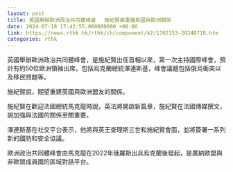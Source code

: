 ```yaml
---
layout: post
title: 英國舉辦歐洲政治共同體峰會　 施紀賢冀重建英國與歐洲關係
date: 2024-07-18 17:42:55.000000000 +08:00
link: https://news.rthk.hk/rthk/ch/component/k2/1762153-20240718.htm
categories: rthk
---
```


英國舉辦歐洲政治共同體峰會，是施紀賢出任首相以來，第一次主持國際峰會，預計有約50位歐洲領袖出席，包括烏克蘭總統澤連斯基，峰會議題包括俄烏衝突以及移民問題等。

施紀賢說，期望重建英國與歐洲盟友的關係。

施紀賢在歡迎法國總統馬克龍時說，英法將開啟新篇章，施紀賢在法國傳媒撰文，說加強與法國的關係至關重要。

澤連斯基在社交平台表示，他將與英王查理斯三世和施紀賢會面，並將簽署一系列新的國防和安全協議。

歐洲政治共同體峰會由馬克龍在2022年俄羅斯出兵烏克蘭後發起，是廣納歐盟與非歐盟成員國的區域對話平台。
